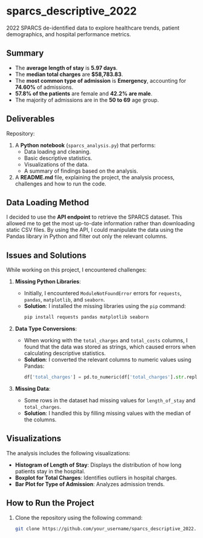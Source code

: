# sparcs_descriptive_2022

2022 SPARCS de-identified data to explore healthcare trends, patient demographics, and hospital performance metrics.

## Summary 

- The **average length of stay** is **5.97 days**.
- The **median total charges** are **$58,783.83**.
- The **most common type of admission** is **Emergency**, accounting for **74.60%** of admissions.
- **57.8% of the patients** are female and **42.2% are male**.
- The majority of admissions are in the **50 to 69** age group.

## Deliverables

Repository:
1. A **Python notebook** (`sparcs_analysis.py`) that performs:
   - Data loading and cleaning.
   - Basic descriptive statistics.
   - Visualizations of the data.
   - A summary of findings based on the analysis.
2. A **README.md** file, explaining the project, the analysis process, challenges and how to run the code.

## Data Loading Method

I decided to use the **API endpoint** to retrieve the SPARCS dataset. This allowed me to get the most up-to-date information rather than downloading static CSV files. By using the API, I could manipulate the data using the Pandas library in Python and filter out only the relevant columns.

## Issues and Solutions

While working on this project, I encountered challenges:

1. **Missing Python Libraries**: 
   - Initially, I encountered `ModuleNotFoundError` errors for `requests`, `pandas`, `matplotlib`, and `seaborn`.
   - **Solution**: I installed the missing libraries using the `pip` command:
     ```bash
     pip install requests pandas matplotlib seaborn
     ```

2. **Data Type Conversions**:
   - When working with the `total_charges` and `total_costs` columns, I found that the data was stored as strings, which caused errors when calculating descriptive statistics.
   - **Solution**: I converted the relevant columns to numeric values using Pandas:
     ```python
     df['total_charges'] = pd.to_numeric(df['total_charges'].str.replace(',', '').str.replace('$', ''), errors='coerce')
     ```

3. **Missing Data**:
   - Some rows in the dataset had missing values for `length_of_stay` and `total_charges`.
   - **Solution**: I handled this by filling missing values with the median of the columns.

## Visualizations

The analysis includes the following visualizations:
- **Histogram of Length of Stay**: Displays the distribution of how long patients stay in the hospital.
- **Boxplot for Total Charges**: Identifies outliers in hospital charges.
- **Bar Plot for Type of Admission**: Analyzes admission trends.

## How to Run the Project

1. Clone the repository using the following command:
   ```bash
   git clone https://github.com/your_username/sparcs_descriptive_2022.git
